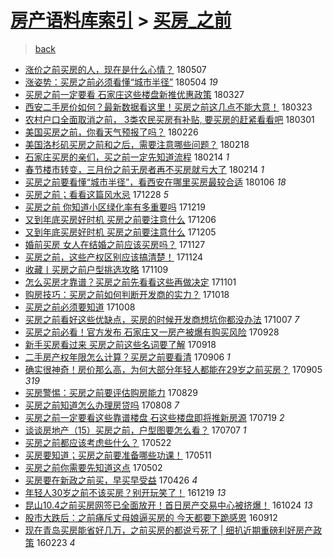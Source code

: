 [房产语料库索引](../../README.md)  > [买房_之前](买房_之前.md)
====
> [back](../README.md)

- [涨价之前买房的人，现在是什么心情？](http://jkwz.applinzi.com/ittc/7100282251503993866.html#%E6%B6%A8%E4%BB%B7%E4%B9%8B%E5%89%8D%E4%B9%B0%E6%88%BF%E7%9A%84%E4%BA%BA%EF%BC%8C%E7%8E%B0%E5%9C%A8%E6%98%AF%E4%BB%80%E4%B9%88%E5%BF%83%E6%83%85%EF%BC%9F) 180507  
- [涨姿势：买房之前必须看懂“城市半径”](http://jkwz.applinzi.com/ittc/7099252467391005702.html#%E6%B6%A8%E5%A7%BF%E5%8A%BF%EF%BC%9A%E4%B9%B0%E6%88%BF%E4%B9%8B%E5%89%8D%E5%BF%85%E9%A1%BB%E7%9C%8B%E6%87%82%E2%80%9C%E5%9F%8E%E5%B8%82%E5%8D%8A%E5%BE%84%E2%80%9D) 180504 *19* 
- [买房之前一定要看 石家庄这些楼盘新推优惠政策](http://jkwz.applinzi.com/ittc/7085173407891325958.html#%E4%B9%B0%E6%88%BF%E4%B9%8B%E5%89%8D%E4%B8%80%E5%AE%9A%E8%A6%81%E7%9C%8B+%E7%9F%B3%E5%AE%B6%E5%BA%84%E8%BF%99%E4%BA%9B%E6%A5%BC%E7%9B%98%E6%96%B0%E6%8E%A8%E4%BC%98%E6%83%A0%E6%94%BF%E7%AD%96) 180327  
- [西安二手房价如何？最新数据看这里！买房之前这几点不能大意！](http://jkwz.applinzi.com/ittc/7083604132265198609.html#%E8%A5%BF%E5%AE%89%E4%BA%8C%E6%89%8B%E6%88%BF%E4%BB%B7%E5%A6%82%E4%BD%95%EF%BC%9F%E6%9C%80%E6%96%B0%E6%95%B0%E6%8D%AE%E7%9C%8B%E8%BF%99%E9%87%8C%EF%BC%81%E4%B9%B0%E6%88%BF%E4%B9%8B%E5%89%8D%E8%BF%99%E5%87%A0%E7%82%B9%E4%B8%8D%E8%83%BD%E5%A4%A7%E6%84%8F%EF%BC%81) 180323  
- [农村户口全面取消之前， 3类农民买房有补贴, 要买房的赶紧看看吧](http://jkwz.applinzi.com/ittc/7075464855803134992.html#%E5%86%9C%E6%9D%91%E6%88%B7%E5%8F%A3%E5%85%A8%E9%9D%A2%E5%8F%96%E6%B6%88%E4%B9%8B%E5%89%8D%EF%BC%8C+3%E7%B1%BB%E5%86%9C%E6%B0%91%E4%B9%B0%E6%88%BF%E6%9C%89%E8%A1%A5%E8%B4%B4%2C+%E8%A6%81%E4%B9%B0%E6%88%BF%E7%9A%84%E8%B5%B6%E7%B4%A7%E7%9C%8B%E7%9C%8B%E5%90%A7) 180301  
- [美国买房之前，你看天气预报了吗？](http://jkwz.applinzi.com/ittc/7074433449375302666.html#%E7%BE%8E%E5%9B%BD%E4%B9%B0%E6%88%BF%E4%B9%8B%E5%89%8D%EF%BC%8C%E4%BD%A0%E7%9C%8B%E5%A4%A9%E6%B0%94%E9%A2%84%E6%8A%A5%E4%BA%86%E5%90%97%EF%BC%9F) 180226  
- [美国洛杉矶买房之前和之后，需要注意哪些问题？](http://jkwz.applinzi.com/ittc/7071428734454596624.html#%E7%BE%8E%E5%9B%BD%E6%B4%9B%E6%9D%89%E7%9F%B6%E4%B9%B0%E6%88%BF%E4%B9%8B%E5%89%8D%E5%92%8C%E4%B9%8B%E5%90%8E%EF%BC%8C%E9%9C%80%E8%A6%81%E6%B3%A8%E6%84%8F%E5%93%AA%E4%BA%9B%E9%97%AE%E9%A2%98%EF%BC%9F) 180218  
- [石家庄买房的亲们，买之前一定先知道流程](http://jkwz.applinzi.com/ittc/7069974461791339537.html#%E7%9F%B3%E5%AE%B6%E5%BA%84%E4%B9%B0%E6%88%BF%E7%9A%84%E4%BA%B2%E4%BB%AC%EF%BC%8C%E4%B9%B0%E4%B9%8B%E5%89%8D%E4%B8%80%E5%AE%9A%E5%85%88%E7%9F%A5%E9%81%93%E6%B5%81%E7%A8%8B) 180214 *1* 
- [春节楼市转变，三月份之前无房者再不买房就亏大了](http://jkwz.applinzi.com/ittc/7069857732935287824.html#%E6%98%A5%E8%8A%82%E6%A5%BC%E5%B8%82%E8%BD%AC%E5%8F%98%EF%BC%8C%E4%B8%89%E6%9C%88%E4%BB%BD%E4%B9%8B%E5%89%8D%E6%97%A0%E6%88%BF%E8%80%85%E5%86%8D%E4%B8%8D%E4%B9%B0%E6%88%BF%E5%B0%B1%E4%BA%8F%E5%A4%A7%E4%BA%86) 180214 *1* 
- [买房之前要看懂“城市半径”，看西安在哪里买房最较合适](http://jkwz.applinzi.com/ittc/7055436486776718352.html#%E4%B9%B0%E6%88%BF%E4%B9%8B%E5%89%8D%E8%A6%81%E7%9C%8B%E6%87%82%E2%80%9C%E5%9F%8E%E5%B8%82%E5%8D%8A%E5%BE%84%E2%80%9D%EF%BC%8C%E7%9C%8B%E8%A5%BF%E5%AE%89%E5%9C%A8%E5%93%AA%E9%87%8C%E4%B9%B0%E6%88%BF%E6%9C%80%E8%BE%83%E5%90%88%E9%80%82) 180106 *18* 
- [买房之前；看看这篇风水忌](http://jkwz.applinzi.com/ittc/7052064976317973520.html#%E4%B9%B0%E6%88%BF%E4%B9%8B%E5%89%8D%EF%BC%9B%E7%9C%8B%E7%9C%8B%E8%BF%99%E7%AF%87%E9%A3%8E%E6%B0%B4%E5%BF%8C) 171228 *5* 
- [买房之前 你知道小区绿化率有多重要吗](http://jkwz.applinzi.com/ittc/7048715988818723856.html#%E4%B9%B0%E6%88%BF%E4%B9%8B%E5%89%8D+%E4%BD%A0%E7%9F%A5%E9%81%93%E5%B0%8F%E5%8C%BA%E7%BB%BF%E5%8C%96%E7%8E%87%E6%9C%89%E5%A4%9A%E9%87%8D%E8%A6%81%E5%90%97) 171219  
- [又到年底买房好时机 买房之前要注意什么](http://jkwz.applinzi.com/ittc/7043958647133045777.html#%E5%8F%88%E5%88%B0%E5%B9%B4%E5%BA%95%E4%B9%B0%E6%88%BF%E5%A5%BD%E6%97%B6%E6%9C%BA+%E4%B9%B0%E6%88%BF%E4%B9%8B%E5%89%8D%E8%A6%81%E6%B3%A8%E6%84%8F%E4%BB%80%E4%B9%88) 171206  
- [又到年底买房好时机 买房之前要注意什么](http://jkwz.applinzi.com/ittc/7043531537688036369.html#%E5%8F%88%E5%88%B0%E5%B9%B4%E5%BA%95%E4%B9%B0%E6%88%BF%E5%A5%BD%E6%97%B6%E6%9C%BA+%E4%B9%B0%E6%88%BF%E4%B9%8B%E5%89%8D%E8%A6%81%E6%B3%A8%E6%84%8F%E4%BB%80%E4%B9%88) 171205  
- [婚前买房 女人在结婚之前应该买房吗？](http://jkwz.applinzi.com/ittc/7040674491494040593.html#%E5%A9%9A%E5%89%8D%E4%B9%B0%E6%88%BF+%E5%A5%B3%E4%BA%BA%E5%9C%A8%E7%BB%93%E5%A9%9A%E4%B9%8B%E5%89%8D%E5%BA%94%E8%AF%A5%E4%B9%B0%E6%88%BF%E5%90%97%EF%BC%9F) 171127  
- [买房之前，这些产权区别应该搞清楚！](http://jkwz.applinzi.com/ittc/7039422710411691025.html#%E4%B9%B0%E6%88%BF%E4%B9%8B%E5%89%8D%EF%BC%8C%E8%BF%99%E4%BA%9B%E4%BA%A7%E6%9D%83%E5%8C%BA%E5%88%AB%E5%BA%94%E8%AF%A5%E6%90%9E%E6%B8%85%E6%A5%9A%EF%BC%81) 171124  
- [收藏丨买房之前户型挑选攻略](http://jkwz.applinzi.com/ittc/7033994458608174097.html#%E6%94%B6%E8%97%8F%E4%B8%A8%E4%B9%B0%E6%88%BF%E4%B9%8B%E5%89%8D%E6%88%B7%E5%9E%8B%E6%8C%91%E9%80%89%E6%94%BB%E7%95%A5) 171109  
- [怎么买房才靠谱？买房之前先看看这些再做决定](http://jkwz.applinzi.com/ittc/7030978528311510032.html#%E6%80%8E%E4%B9%88%E4%B9%B0%E6%88%BF%E6%89%8D%E9%9D%A0%E8%B0%B1%EF%BC%9F%E4%B9%B0%E6%88%BF%E4%B9%8B%E5%89%8D%E5%85%88%E7%9C%8B%E7%9C%8B%E8%BF%99%E4%BA%9B%E5%86%8D%E5%81%9A%E5%86%B3%E5%AE%9A) 171101  
- [购房技巧：买房之前如何判断开发商的实力？](http://jkwz.applinzi.com/ittc/7025841915499643921.html#%E8%B4%AD%E6%88%BF%E6%8A%80%E5%B7%A7%EF%BC%9A%E4%B9%B0%E6%88%BF%E4%B9%8B%E5%89%8D%E5%A6%82%E4%BD%95%E5%88%A4%E6%96%AD%E5%BC%80%E5%8F%91%E5%95%86%E7%9A%84%E5%AE%9E%E5%8A%9B%EF%BC%9F) 171018  
- [买房之前必须要知道](http://jkwz.applinzi.com/ittc/7019820968107836433.html#%E4%B9%B0%E6%88%BF%E4%B9%8B%E5%89%8D%E5%BF%85%E9%A1%BB%E8%A6%81%E7%9F%A5%E9%81%93) 171008  
- [买房之前看好这些优缺点，买房的时候开发商想坑你都没办法](http://jkwz.applinzi.com/ittc/7021831808948372497.html#%E4%B9%B0%E6%88%BF%E4%B9%8B%E5%89%8D%E7%9C%8B%E5%A5%BD%E8%BF%99%E4%BA%9B%E4%BC%98%E7%BC%BA%E7%82%B9%EF%BC%8C%E4%B9%B0%E6%88%BF%E7%9A%84%E6%97%B6%E5%80%99%E5%BC%80%E5%8F%91%E5%95%86%E6%83%B3%E5%9D%91%E4%BD%A0%E9%83%BD%E6%B2%A1%E5%8A%9E%E6%B3%95) 171007 *7* 
- [买房之前必看！官方发布 石家庄又一房产被爆有购买风险](http://jkwz.applinzi.com/ittc/7018362919048446992.html#%E4%B9%B0%E6%88%BF%E4%B9%8B%E5%89%8D%E5%BF%85%E7%9C%8B%EF%BC%81%E5%AE%98%E6%96%B9%E5%8F%91%E5%B8%83+%E7%9F%B3%E5%AE%B6%E5%BA%84%E5%8F%88%E4%B8%80%E6%88%BF%E4%BA%A7%E8%A2%AB%E7%88%86%E6%9C%89%E8%B4%AD%E4%B9%B0%E9%A3%8E%E9%99%A9) 170928  
- [新手买房看过来 买房之前这些名词要了解](http://jkwz.applinzi.com/ittc/7014596623915811857.html#%E6%96%B0%E6%89%8B%E4%B9%B0%E6%88%BF%E7%9C%8B%E8%BF%87%E6%9D%A5+%E4%B9%B0%E6%88%BF%E4%B9%8B%E5%89%8D%E8%BF%99%E4%BA%9B%E5%90%8D%E8%AF%8D%E8%A6%81%E4%BA%86%E8%A7%A3) 170918  
- [二手房产权年限怎么计算？买房之前要看清](http://jkwz.applinzi.com/ittc/7010242497492812817.html#%E4%BA%8C%E6%89%8B%E6%88%BF%E4%BA%A7%E6%9D%83%E5%B9%B4%E9%99%90%E6%80%8E%E4%B9%88%E8%AE%A1%E7%AE%97%EF%BC%9F%E4%B9%B0%E6%88%BF%E4%B9%8B%E5%89%8D%E8%A6%81%E7%9C%8B%E6%B8%85) 170906 *1* 
- [确实很神奇！房价那么高，为何大部分年轻人都能在29岁之前买房？](http://jkwz.applinzi.com/ittc/7009823085640025104.html#%E7%A1%AE%E5%AE%9E%E5%BE%88%E7%A5%9E%E5%A5%87%EF%BC%81%E6%88%BF%E4%BB%B7%E9%82%A3%E4%B9%88%E9%AB%98%EF%BC%8C%E4%B8%BA%E4%BD%95%E5%A4%A7%E9%83%A8%E5%88%86%E5%B9%B4%E8%BD%BB%E4%BA%BA%E9%83%BD%E8%83%BD%E5%9C%A829%E5%B2%81%E4%B9%8B%E5%89%8D%E4%B9%B0%E6%88%BF%EF%BC%9F) 170905 *319* 
- [买房警惕：买房之前要评估购房能力](http://jkwz.applinzi.com/ittc/7007287686430458897.html#%E4%B9%B0%E6%88%BF%E8%AD%A6%E6%83%95%EF%BC%9A%E4%B9%B0%E6%88%BF%E4%B9%8B%E5%89%8D%E8%A6%81%E8%AF%84%E4%BC%B0%E8%B4%AD%E6%88%BF%E8%83%BD%E5%8A%9B) 170829  
- [买房之前知道怎么办理房贷吗](http://jkwz.applinzi.com/ittc/6999456382016029713.html#%E4%B9%B0%E6%88%BF%E4%B9%8B%E5%89%8D%E7%9F%A5%E9%81%93%E6%80%8E%E4%B9%88%E5%8A%9E%E7%90%86%E6%88%BF%E8%B4%B7%E5%90%97) 170808 *7* 
- [买房之前一定要看这些靠谱楼盘 石这些楼盘即将推新房源](http://jkwz.applinzi.com/ittc/6992026483835798544.html#%E4%B9%B0%E6%88%BF%E4%B9%8B%E5%89%8D%E4%B8%80%E5%AE%9A%E8%A6%81%E7%9C%8B%E8%BF%99%E4%BA%9B%E9%9D%A0%E8%B0%B1%E6%A5%BC%E7%9B%98+%E7%9F%B3%E8%BF%99%E4%BA%9B%E6%A5%BC%E7%9B%98%E5%8D%B3%E5%B0%86%E6%8E%A8%E6%96%B0%E6%88%BF%E6%BA%90) 170719 *2* 
- [谈谈房地产（15）买房之前，户型图要怎么看？](http://jkwz.applinzi.com/ittc/6987525125816452101.html#%E8%B0%88%E8%B0%88%E6%88%BF%E5%9C%B0%E4%BA%A7%EF%BC%8815%EF%BC%89%E4%B9%B0%E6%88%BF%E4%B9%8B%E5%89%8D%EF%BC%8C%E6%88%B7%E5%9E%8B%E5%9B%BE%E8%A6%81%E6%80%8E%E4%B9%88%E7%9C%8B%EF%BC%9F) 170707 *1* 
- [买房之前都应该考虑些什么？](http://jkwz.applinzi.com/ittc/6970595151259894789.html#%E4%B9%B0%E6%88%BF%E4%B9%8B%E5%89%8D%E9%83%BD%E5%BA%94%E8%AF%A5%E8%80%83%E8%99%91%E4%BA%9B%E4%BB%80%E4%B9%88%EF%BC%9F) 170522  
- [买房要知道；买房之前要准备哪些功课！](http://jkwz.applinzi.com/ittc/6966461714907268100.html#%E4%B9%B0%E6%88%BF%E8%A6%81%E7%9F%A5%E9%81%93%EF%BC%9B%E4%B9%B0%E6%88%BF%E4%B9%8B%E5%89%8D%E8%A6%81%E5%87%86%E5%A4%87%E5%93%AA%E4%BA%9B%E5%8A%9F%E8%AF%BE%EF%BC%81) 170511  
- [买房之前你需要先知道这点](http://jkwz.applinzi.com/ittc/6963182067675300868.html#%E4%B9%B0%E6%88%BF%E4%B9%8B%E5%89%8D%E4%BD%A0%E9%9C%80%E8%A6%81%E5%85%88%E7%9F%A5%E9%81%93%E8%BF%99%E7%82%B9) 170502  
- [买房要在新政之前买，早买早受益](http://jkwz.applinzi.com/ittc/6960858976823542789.html#%E4%B9%B0%E6%88%BF%E8%A6%81%E5%9C%A8%E6%96%B0%E6%94%BF%E4%B9%8B%E5%89%8D%E4%B9%B0%EF%BC%8C%E6%97%A9%E4%B9%B0%E6%97%A9%E5%8F%97%E7%9B%8A) 170426 *4* 
- [年轻人30岁之前不该买房？别开玩笑了！](http://jkwz.applinzi.com/ittc/6913285315849896964.html#%E5%B9%B4%E8%BD%BB%E4%BA%BA30%E5%B2%81%E4%B9%8B%E5%89%8D%E4%B8%8D%E8%AF%A5%E4%B9%B0%E6%88%BF%EF%BC%9F%E5%88%AB%E5%BC%80%E7%8E%A9%E7%AC%91%E4%BA%86%EF%BC%81) 161219 *13* 
- [昆山10.4之前买房网签已全面放开！首日房产交易中心被挤爆！](http://jkwz.applinzi.com/ittc/6892554267151303684.html#%E6%98%86%E5%B1%B110.4%E4%B9%8B%E5%89%8D%E4%B9%B0%E6%88%BF%E7%BD%91%E7%AD%BE%E5%B7%B2%E5%85%A8%E9%9D%A2%E6%94%BE%E5%BC%80%EF%BC%81%E9%A6%96%E6%97%A5%E6%88%BF%E4%BA%A7%E4%BA%A4%E6%98%93%E4%B8%AD%E5%BF%83%E8%A2%AB%E6%8C%A4%E7%88%86%EF%BC%81) 161024 *13* 
- [股市大跌后：之前痛斥丈母娘逼买房的 今天都要下跪感恩](http://jkwz.applinzi.com/ittc/6877062779407696901.html#%E8%82%A1%E5%B8%82%E5%A4%A7%E8%B7%8C%E5%90%8E%EF%BC%9A%E4%B9%8B%E5%89%8D%E7%97%9B%E6%96%A5%E4%B8%88%E6%AF%8D%E5%A8%98%E9%80%BC%E4%B9%B0%E6%88%BF%E7%9A%84+%E4%BB%8A%E5%A4%A9%E9%83%BD%E8%A6%81%E4%B8%8B%E8%B7%AA%E6%84%9F%E6%81%A9) 160912  
- [现在青岛买房能省好几万，之前买房的都说亏死了 | 细扒近期重磅利好房产政策](http://jkwz.applinzi.com/ittc/6801919919906096132.html#%E7%8E%B0%E5%9C%A8%E9%9D%92%E5%B2%9B%E4%B9%B0%E6%88%BF%E8%83%BD%E7%9C%81%E5%A5%BD%E5%87%A0%E4%B8%87%EF%BC%8C%E4%B9%8B%E5%89%8D%E4%B9%B0%E6%88%BF%E7%9A%84%E9%83%BD%E8%AF%B4%E4%BA%8F%E6%AD%BB%E4%BA%86+%7C+%E7%BB%86%E6%89%92%E8%BF%91%E6%9C%9F%E9%87%8D%E7%A3%85%E5%88%A9%E5%A5%BD%E6%88%BF%E4%BA%A7%E6%94%BF%E7%AD%96) 160223 *4* 
